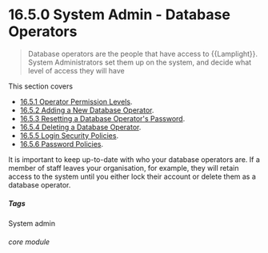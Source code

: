 # 16.5.0  <i class="fas fa-address-card"></i> System Admin - Database Operators

> Database operators are the people that have access to {{Lamplight}}. System Administrators set them up on the system, and decide what level of access they will have



This section covers

- [16.5.1 Operator Permission Levels](/help/index/p/16.5.1).
- [16.5.2 Adding a New Database Operator](/help/index/p/16.5.2).
- [16.5.3 Resetting a Database Operator's Password](/help/index/p/16.5.3).
- [16.5.4 Deleting a Database Operator](/help/index/p/16.5.4).
- [16.5.5 Login Security Policies](/help/index/p/16.5.5).
- [16.5.6 Password Policies](/help/index/p/16.5.6).

It is important to keep up-to-date with who your database operators are. If a member of staff leaves your organisation, for example, they will retain access to the system until you either lock their account or delete them as a database operator. 


##### Tags
System admin

###### core module

